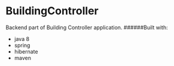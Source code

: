 # BuildingController
Backend part of Building Controller application.
######Built with:
* java 8
* spring
* hibernate
* maven